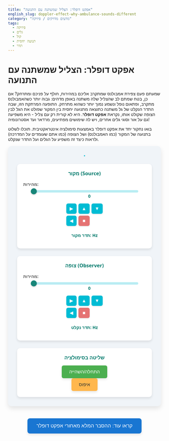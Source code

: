 ```yaml
---
title: "אפקט דופלר: הצליל שמשתנה עם התנועה"
english_slug: doppler-effect-why-ambulance-sounds-different
category: "מדעים מדויקים / פיזיקה"
tags:
  - פיזיקה
  - גלים
  - קול
  - תנועה יחסית
  - תדר
---
```

# אפקט דופלר: הצליל שמשתנה עם התנועה

שמעתם פעם צפירת אמבולנס שמתקרב אליכם במהירות, חולף על פניכם ומתרחק? אם כן, בטח שמתם לב שהצליל שלה משתנה באופן מדהים: גבוה יותר כשהאמבולנס מתקרב, ופתאום נופל ונשמע נמוך יותר כשהוא מתרחק. התופעה המרתקת הזו, שבה התדר הנקלט של גל משתנה כתוצאה מתנועה יחסית בין המקור שפולט את הגל לבין הצופה שקולט אותו, נקראת **אפקט דופלר**. היא לא קורית רק עם צליל - היא משפיעה גם על אור וסוגי גלים אחרים, ויש לה שימושים מפתיעים, מרדאר ועד אסטרונומיה!

בואו נחקור יחד את אפקט דופלר באמצעות סימולציה אינטראקטיבית. תוכלו לשלוט בתנועה של המקור (כמו האמבולנס) ושל הצופה (כמו אתם שעומדים על המדרכה) ולראות כיצד זה משפיע על הגלים ועל התדר שנקלט.

<div id="app-container">
    <canvas id="dopplerCanvas" width="700" height="450"></canvas>
    <div class="controls">
        <div class="control-group">
            <h3>מקור (Source)</h3>
            <label for="sourceSpeed">מהירות:</label>
            <input type="range" id="sourceSpeed" min="0" max="100" value="0">
            <span id="sourceSpeedValue" class="speed-value">0</span>
            <div class="direction-buttons">
                <button data-role="source" data-direction="up" aria-label="Up">▲</button>
                <button data-role="source" data-direction="left" aria-label="Left">◀</button>
                <button data-role="source" data-direction="stop" aria-label="Stop">■</button>
                <button data-role="source" data-direction="right" aria-label="Right">▶</button>
                <button data-role="source" data-direction="down" aria-label="Down">▼</button>
            </div>
             <p class="freq-display">תדר מקור: <span id="sourceFreqDisplay"></span> Hz</p>
        </div>
        <div class="control-group">
            <h3>צופה (Observer)</h3>
            <label for="observerSpeed">מהירות:</label>
            <input type="range" id="observerSpeed" min="0" max="100" value="0">
            <span id="observerSpeedValue" class="speed-value">0</span>
             <div class="direction-buttons">
                <button data-role="observer" data-direction="up" aria-label="Up">▲</button>
                <button data-role="observer" data-direction="left" aria-label="Left">◀</button>
                <button data-role="observer" data-direction="stop" aria-label="Stop">■</button>
                <button data-role="observer" data-direction="right" aria-label="Right">▶</button>
                <button data-role="observer" data-direction="down" aria-label="Down">▼</button>
            </div>
             <p class="freq-display">תדר נקלט: <span id="perceivedFreqDisplay"></span> Hz</p>
        </div>
         <div class="control-group simulation-controls">
            <h3>שליטה בסימולציה</h3>
            <button id="startButton">התחלה/השהייה</button>
            <button id="resetButton">איפוס</button>
        </div>
    </div>
</div>

<style>
    #app-container {
        display: flex;
        flex-direction: column;
        align-items: center;
        gap: 25px;
        margin-bottom: 40px;
        padding: 30px;
        background-color: #f0f4f8; /* Light blue-grey background */
        border-radius: 12px;
        box-shadow: 0 8px 16px rgba(0,0,0,0.1);
        font-family: 'Segoe UI', Tahoma, Geneva, Verdana, sans-serif;
    }
    canvas {
        display: block;
        margin: 0 auto;
        background: linear-gradient(to bottom, #e0f7fa, #b2ebf2); /* Gradient sky background */
        border: 2px solid #00bcd4; /* Teal border */
        border-radius: 8px;
        box-shadow: inset 0 0 10px rgba(0,188,212,0.2);
    }
    .controls {
        display: flex;
        flex-wrap: wrap;
        justify-content: center;
        gap: 25px;
        width: 100%;
        max-width: 800px;
    }
    .control-group {
        background-color: #ffffff;
        padding: 20px;
        border-radius: 10px;
        box-shadow: 0 4px 8px rgba(0,0,0,0.1);
        flex-grow: 1;
        min-width: 250px;
        display: flex;
        flex-direction: column;
        align-items: center;
        text-align: center;
    }
     .control-group.simulation-controls {
         justify-content: center;
     }
    .controls h3 {
        margin-top: 0;
        color: #00796b; /* Dark cyan */
        margin-bottom: 15px;
    }
    .controls label {
        display: block;
        margin-bottom: 8px;
        font-weight: bold;
        color: #555;
        width: 100%; /* Make label take full width */
        text-align: left; /* Align label left */
    }
    .controls input[type="range"] {
        width: calc(100% - 50px); /* Adjust width for value span */
        vertical-align: middle;
        -webkit-appearance: none; /* Remove default style */
        appearance: none;
        height: 8px;
        background: #b2ebf2; /* Light teal */
        outline: none;
        opacity: 0.9;
        transition: opacity .2s;
        border-radius: 5px;
    }
     .controls input[type="range"]:hover {
         opacity: 1;
     }
     .controls input[type="range"]::-webkit-slider-thumb {
        -webkit-appearance: none;
        appearance: none;
        width: 20px;
        height: 20px;
        background: #00796b; /* Dark cyan */
        cursor: pointer;
        border-radius: 50%;
        box-shadow: 0 2px 4px rgba(0,0,0,0.2);
     }
     .controls input[type="range"]::-moz-range-thumb {
        width: 20px;
        height: 20px;
        background: #00796b; /* Dark cyan */
        cursor: pointer;
        border-radius: 50%;
        box-shadow: 0 2px 4px rgba(0,0,0,0.2);
     }

     .speed-value {
         vertical-align: middle;
         display: inline-block;
         width: 40px; /* Fixed width */
         text-align: right;
         font-weight: bold;
         color: #00796b;
     }
    .direction-buttons {
        display: grid;
        grid-template-areas: ". up ." "left stop right" ". down .";
        gap: 6px;
        margin-top: 15px;
        width: 120px; /* Wider grid */
        margin-left: auto;
        margin-right: auto;
    }
    .direction-buttons button {
        padding: 8px; /* More padding */
        font-size: 1.1em;
        background-color: #00bcd4; /* Teal */
        color: white;
        border: none;
        border-radius: 6px; /* More rounded */
        cursor: pointer;
        transition: background-color 0.2s ease, transform 0.1s ease;
        box-shadow: 0 2px 4px rgba(0,0,0,0.1);
    }
     .direction-buttons button:hover {
         background-color: #0097a7; /* Darker teal */
         transform: translateY(-1px);
     }
     .direction-buttons button:active {
         transform: translateY(1px);
         box-shadow: 0 1px 2px rgba(0,0,0,0.2);
     }
    .direction-buttons button[data-direction="up"] { grid-area: up; }
    .direction-buttons button[data-direction="left"] { grid-area: left; }
    .direction-buttons button[data-direction="stop"] { grid-area: stop; background-color: #e57373; /* Light red */ }
    .direction-buttons button[data-direction="stop"]:hover { background-color: #ef5350; /* Red */ }
    .direction-buttons button.active {
        background-color: #004d40; /* Darker green/teal for active state */
        box-shadow: inset 0 1px 3px rgba(0,0,0,0.3);
    }

    button#startButton, button#resetButton {
        padding: 12px 25px;
        font-size: 1.1em;
        margin: 0 5px;
        border: none;
        border-radius: 6px;
        cursor: pointer;
        transition: background-color 0.2s ease, transform 0.1s ease;
        box-shadow: 0 4px 8px rgba(0,0,0,0.1);
    }
    button#startButton {
        background-color: #4CAF50; /* Green */
        color: white;
    }
    button#startButton:hover {
        background-color: #388E3C; /* Darker green */
        transform: translateY(-1px);
    }
     button#resetButton {
        background-color: #ffb74d; /* Orange */
        color: #333;
     }
     button#resetButton:hover {
        background-color: #ffa726; /* Darker orange */
        transform: translateY(-1px);
     }
     button#startButton:active, button#resetButton:active {
        transform: translateY(1px);
        box-shadow: 0 2px 4px rgba(0,0,0,0.2);
     }

     .freq-display {
         margin-top: 15px;
         font-size: 1em;
         color: #00796b;
         font-weight: bold;
     }
     .freq-display span {
         color: #d32f2f; /* Red for emphasis */
     }

    #explanationButton {
        display: block;
        margin: 30px auto;
        padding: 15px 30px;
        font-size: 1.2em;
        background-color: #1976d2; /* Blue */
        color: white;
        border: none;
        border-radius: 8px;
        cursor: pointer;
        transition: background-color 0.2s ease, transform 0.1s ease;
        box-shadow: 0 4px 8px rgba(0,0,0,0.1);
    }
    #explanationButton:hover {
        background-color: #1565c0; /* Darker blue */
        transform: translateY(-1px);
    }
     #explanationButton:active {
         transform: translateY(1px);
         box-shadow: 0 2px 4px rgba(0,0,0,0.2);
     }

    #explanation {
        display: none; /* Initially hidden */
        margin-top: 30px;
        padding: 25px;
        background-color: #e3f2fd; /* Lightest blue */
        border-radius: 10px;
        box-shadow: 0 4px 8px rgba(0,0,0,0.1);
        line-height: 1.6;
        color: #333;
    }
     #explanation h2, #explanation h3 {
         color: #0277bd; /* Deep blue */
         margin-bottom: 15px;
         padding-bottom: 5px;
         border-bottom: 1px solid #b3e5fc; /* Lighter blue border */
     }
     #explanation p, #explanation ul {
         margin-bottom: 15px;
     }
     #explanation ul {
         padding-left: 20px;
     }
     #explanation li {
         margin-bottom: 8px;
     }

    /* Canvas Labels - Positioned via JS for flexibility */
     .canvas-label {
         position: absolute;
         font-weight: bold;
         color: #333;
         text-shadow: 1px 1px 2px rgba(255,255,255,0.5);
     }

     .source-label { color: #d32f2f; /* Red */ }
     .observer-label { color: #1976d2; /* Blue */ }

</style>

<button id="explanationButton">קראו עוד: ההסבר המלא מאחורי אפקט דופלר</button>

<div id="explanation">
    <h2>מהו אפקט דופלר?</h2>
    <p>אפקט דופלר הוא תופעה פיזיקלית קסומה שגורמת לנו לשמוע, לראות או לחוש גלים (כמו קול או אור) בתדר שונה מהתדר שבו הם נפלטים. זה קורה בכל פעם שיש תנועה יחסית בין המקור שפולט את הגל לבין הצופה שקולט אותו. דמיינו זאת: כשהמקור והצופה "רודפים" זה אחרי זה (מתקרבים), הגלים "נדחסים" והתדר הנקלט עולה. כשהם "בורחים" זה מזה (מתרחקים), הגלים "מתרחבים" והתדר הנקלט יורד. בואו נצלול קצת יותר לעומק.</p>

    <h2>כיצד תנועה משפיעה על גלים?</h2>
    <p>כל גל מתאפיין בשלושה דברים עיקריים: <strong>אורך גל</strong> (המרחק בין שתי "פסגות" רצופות), <strong>תדר</strong> (כמה פסגות כאלה עוברות נקודה מסוימת בשנייה), ו<strong>מהירות התקדמות</strong> (כמה מהר הגל נע במדיום, למשל באוויר עבור קול, או בריק עבור אור). מהירות הגל בדרך כלל קבועה עבור מדיום נתון. הנוסחה שמקשרת ביניהם היא פשוטה ואלגנטית: מהירות = תדר × אורך גל.</p>
    <p>כאשר מקור גלים נייח, הוא פולט גלים במרווחים קבועים וזהים בכל הכיוונים. התוצאה היא גלים עגולים (או כדוריים) מושלמים שמרכזם במקור, ואורך הגל זהה לכל צופה. אבל מה קורה כשהמקור מתחיל לזוז? נניח שהוא פולט פסגת גל, ומיד מתחיל לנוע. כשהוא מגיע לנקודה חדשה כדי לפלוט את הפסגה הבאה, הפסגה הקודמת כבר התקדמה קצת. בכיוון שאליו המקור נע, הפסגות "נדחסות" יחד כי המקור "משיג" אותן מעט. בכיוון ההפוך, הפסגות "מתרחבות" כי המקור "בורח" מהן. הצופה שרואה גלים דחוסים (אורך גל קצר יותר) יקלוט תדר גבוה יותר, ואילו הצופה שרואה גלים מורחבים (אורך גל ארוך יותר) יקלוט תדר נמוך יותר. הסימולציה שלנו מציגה בדיוק את האפקט הויזואלי הזה של דחיסה והתרחבות הגלים!</p>

    <h2>אפקט דופלר בגלי קול: שינוי בגובה הצליל!</h2>
    <p>הדוגמה הכי מוכרת לאפקט דופלר היא עם גלי קול. בגלי קול, התדר הוא שקובע את גובה הצליל: תדר גבוה נשמע כצליל "דק" או גבוה, ותדר נמוך נשמע כצליל "עבה" או נמוך. לכן, כאשר מקור קול (כמו אמבולנס) נע, גובה הצליל שלו נשמע שונה לצופה נייח, בהתאם לכיוון התנועה. אבל לא רק תנועת המקור משנה את התדר הנקלט! גם תנועת הצופה ביחס למקור (נייח או נע) תשנה את התדר שהוא קולט.</p>

    <h2>המקרה הקלאסי: מקור נע וצופה נייח.</h2>
    <p>זה המצב שבו אתם עומדים על המדרכה והאמבולנס חולף. כשהאמבולנס מתקרב, הוא נע לכיוונכם. הגלים "נדחסים" בדרכם אליכם, אורך הגל קצר יותר, ולכן התדר הנקלט (וגובה הצליל) גבוה יותר מהתדר המקורי של הצפירה. ברגע שהאמבולנס חולף ומתרחק, הוא נע בכיוון ההפוך. הגלים "מתרחבים", אורך הגל ארוך יותר, והתדר הנקלט (וגובה הצליל) נמוך יותר. בדקו זאת בסימולציה!</p>

    <h2>המקרה הפחות אינטואיטיבי: צופה נע ומקור נייח.</h2>
    <p>מה קורה אם המקור עומד במקום ואתם נעים? למשל, אתם רצים לכיוון פעמון כנסייה שצלצולו קבוע. בזמן שאתם רצים לכיוון המקור הנייח, אתם "פוגשים" יותר גלי קול בשנייה אחת מאשר אם הייתם עומדים במקום. קצב קליטת הגלים עולה, ולכן התדר הנקלט גבוה יותר. אם תרוצו הרחק מהפעמון, תפגשו פחות גלים בשנייה, והתדר הנקלט יהיה נמוך יותר. שימו לב שבמקרה זה, אורך הגל במדיום (האוויר) לא משתנה, אבל הצופה נע בתוך המדיום ומשפיע על הקצב שבו הוא "פוגש" את הפסגות.</p>

    <h2>המקרה הכללי: גם המקור וגם הצופה נעים.</h2>
    <p>כאשר גם המקור וגם הצופה בתנועה, אפקט דופלר מורכב יותר. התדר הנקלט תלוי לא רק במהירות של כל אחד בנפרד, אלא בעיקר במהירות היחסית *ביניהם* לאורך הקו שמחבר אותם. אם המרחק ביניהם קטן לאורך הקו (מתקרבים), התדר עולה. אם המרחק ביניהם גדל לאורך הקו (מתרחקים), התדר יורד. הנוסחה הכללית מתחשבת במהירות הגל במדיום, במהירות הצופה יחסית למדיום (חיובי אם לכיוון המקור, שלילי אם הרחק ממנו), ובמהירות המקור יחסית למדיום (חיובי אם לכיוון הצופה, שלילי אם הרחק ממנו). הסימולציה שלנו מאפשרת לחקור גם את המצב המלא הזה!</p>

    <h2>מעבר לצליל: שימושים מפתיעים של אפקט דופלר</h2>
    <p>אפקט דופלר הוא כלי רב עוצמה בפיזיקה ובהנדסה, עם שימושים רבים מעבר לצפירות אמבולנס:
    <ul>
        <li>**רדאר מהירות:** משטרת התנועה משתמשת באפקט דופלר של גלי רדיו כדי למדוד את מהירות כלי הרכב. מכשיר הרדאר שולח גל רדיו, והגל שמוחזר מהמכונית הנעה מגיע בתדר שונה. גודל השינוי בתדר מעיד על מהירות הרכב.</li>
        <li>**אסטרונומיה:** אסטרונומים משתמשים באפקט דופלר של גלי אור כדי ללמוד על תנועת כוכבים וגלקסיות. כוכבים שמתרחקים מאיתנו מראים "הסטה לאדום" (התדר הנקלט נמוך יותר, לכיוון קצה הספקטרום האדום), ואלה שמתקרבים מראים "הסטה לכחול". מדידות אלה הן עדות מפתח לכך שהיקום מתרחב!</li>
        <li>**אולטרסאונד רפואי:** בבדיקות אולטרסאונד, אפקט דופלר משמש להדמיית ומדידת זרימת דם בגוף. גלי קול נשלחים לעבר כלי דם, וגלי הקול המוחזרים מתאי הדם הנעים מציגים שינוי תדר המאפשר לחשב את מהירות וכיוון הזרימה, וליצור הדמיה צבעונית של הזרימה.</li>
         <li>**חיזוי מזג אוויר (רדאר דופלר):** מאפשר למדוד את מהירות תנועת הגשם וחלקיקים אחרים באטמוספירה, מה שעוזר לחזות סופות ומערכות מזג אוויר.</li>
    </ul>
    </p>
    <p>כפי שאתם רואים, אפקט דופלר הוא לא רק תופעה אקוסטית מוזרה, אלא עיקרון פיזיקלי יסודי עם השפעה רחבה על הבנת העולם סביבנו, מהכביש הקרוב ועד קצוות היקום!</p>
</div>


<script>
document.addEventListener('DOMContentLoaded', () => {
    const canvas = document.getElementById('dopplerCanvas');
    const ctx = canvas.getContext('2d');
    const sourceSpeedInput = document.getElementById('sourceSpeed');
    const sourceSpeedValueSpan = document.getElementById('sourceSpeedValue');
    const observerSpeedInput = document.getElementById('observerSpeed');
    const observerSpeedValueSpan = document.getElementById('observerSpeedValue');
    const directionButtons = document.querySelectorAll('.direction-buttons button');
    const startButton = document.getElementById('startButton');
    const resetButton = document.getElementById('resetButton');
    const explanationButton = document.getElementById('explanationButton');
    const explanationDiv = document.getElementById('explanation');
    const perceivedFreqDisplay = document.getElementById('perceivedFreqDisplay');
    const sourceFreqDisplay = document.getElementById('sourceFreqDisplay');

    const canvasContainer = canvas.parentElement; // Get parent for potential labels

    const canvasWidth = canvas.width;
    const canvasHeight = canvas.height;

    let animationFrameId = null;
    let isRunning = true;

    // Simulation parameters
    const waveSpeed = 4; // pixels per frame - Slower for better visual
    const sourceFrequency = 0.15; // waves per frame (Lower frequency means larger interval, easier to see waves)
    const waveEmitInterval = 1 / sourceFrequency; // frames between wave emissions
    const maxWaveRadius = Math.max(canvasWidth, canvasHeight) * 1.2; // waves disappear after reaching this size
    const maxSimSpeed = 3; // Maximum speed in pixels/frame corresponding to slider value 100

    // Objects (Source and Observer)
    const source = {
        x: canvasWidth * 0.2,
        y: canvasHeight / 2,
        vx: 0,
        vy: 0,
        radius: 12, // Slightly larger
        color: '#d32f2f', // Red
        speed: 0, // Speed from slider (0-100)
        direction: 'stop' // 'up', 'down', 'left', 'right', 'stop'
    };

    const observer = {
        x: canvasWidth * 0.8,
        y: canvasHeight / 2,
        vx: 0,
        vy: 0,
        radius: 12, // Slightly larger
        color: '#1976d2', // Blue
        speed: 0, // Speed from slider (0-100)
        direction: 'stop'
    };

    let waveFronts = []; // Stores { x, y, creationFrame }
    let frameCount = 0;
    let lastWaveEmissionFrame = -waveEmitInterval; // Ensure a wave is emitted on the first frame

     // Canvas labels (managed via JS)
    let sourceLabel = document.createElement('div');
    sourceLabel.classList.add('canvas-label', 'source-label');
    sourceLabel.textContent = 'מקור';
    sourceLabel.style.position = 'absolute'; // Ensure absolute positioning relative to container
    canvasContainer.style.position = 'relative'; // Make container position relative
    canvasContainer.appendChild(sourceLabel);

    let observerLabel = document.createElement('div');
    observerLabel.classList.add('canvas-label', 'observer-label');
    observerLabel.textContent = 'צופה';
    observerLabel.style.position = 'absolute';
    canvasContainer.appendChild(observerLabel);


    // Function to calculate perceived frequency
    function calculatePerceivedFrequency() {
        // Use a small epsilon to avoid division by zero or near zero when objects are too close
        const epsilon = 10;
        const dx = source.x - observer.x;
        const dy = source.y - observer.y;
        const distanceSq = dx * dx + dy * dy;

        if (distanceSq < epsilon * epsilon) {
            return "קרוב מדי";
        }

        const distance = Math.sqrt(distanceSq);

        // Unit vector from Observer to Source
        const ux_os = dx / distance;
        const uy_os = dy / distance;

        // Observer velocity component towards Source
        const vo_radial = observer.vx * ux_os + observer.vy * uy_os;

        // Source velocity component towards Observer
        const vs_radial = source.vx * (-ux_os) + source.vy * (-uy_os); // Note the negative sign for towards observer

        // Doppler formula: f' = f * (v + v_o) / (v - v_s)
        // v_o is observer speed TOWARDS source
        // v_s is source speed TOWARDS observer
        // We calculated vo_radial (observer towards source) and vs_radial (source towards observer)

        const denominator = waveSpeed - vs_radial;

        if (denominator <= 0.1) { // Check if source is moving at or faster than wave speed towards observer (allow small margin)
             return "בום על-קולי!";
        }

        const perceivedFreq = sourceFrequency * (waveSpeed + vo_radial) / denominator;

        // Clamp to a reasonable range and format
        if (perceivedFreq > 0 && perceivedFreq < sourceFrequency * 50) { // Avoid extreme values
             return perceivedFreq.toFixed(2);
        } else if (perceivedFreq >= sourceFrequency * 50) {
             return "> " + (sourceFrequency * 50).toFixed(2);
        }
        return "N/A";
    }

    // Drawing function
    function draw() {
        // Clear canvas
        ctx.clearRect(0, 0, canvasWidth, canvasHeight);

        // Draw wave fronts with fading effect
        waveFronts.forEach(wave => {
            const radius = waveSpeed * (frameCount - wave.creationFrame);
            const opacity = 1 - (radius / maxWaveRadius); // Fade out as waves expand

            if (radius > 0 && opacity > 0) {
                ctx.strokeStyle = `rgba(0, 123, 255, ${opacity * 0.6})`; // Blue waves with transparency
                ctx.lineWidth = 2; // Thicker waves
                ctx.beginPath();
                ctx.arc(wave.x, wave.y, radius, 0, Math.PI * 2);
                ctx.stroke();
            }
        });

         // Filter out old wave fronts
         waveFronts = waveFronts.filter(wave => waveSpeed * (frameCount - wave.creationFrame) < maxWaveRadius);


        // Draw source
        ctx.fillStyle = source.color;
        ctx.beginPath();
        ctx.arc(source.x, source.y, source.radius, 0, Math.PI * 2);
        ctx.fill();
         ctx.strokeStyle = '#333'; ctx.lineWidth = 1; ctx.stroke(); // Add outline

        // Draw observer
        ctx.fillStyle = observer.color;
        ctx.beginPath();
        ctx.arc(observer.x, observer.y, observer.radius, 0, Math.PI * 2);
        ctx.fill();
         ctx.strokeStyle = '#333'; ctx.lineWidth = 1; ctx.stroke(); // Add outline

         // Draw connecting line
         ctx.strokeStyle = '#555';
         ctx.lineWidth = 1;
         ctx.beginPath();
         ctx.moveTo(source.x, source.y);
         ctx.lineTo(observer.x, observer.y);
         ctx.stroke();

         // Update canvas label positions
         // Position labels near the objects, slightly offset
         sourceLabel.style.left = `${source.x + source.radius + 5}px`;
         sourceLabel.style.top = `${source.y - source.radius - 15}px`;
         observerLabel.style.left = `${observer.x + observer.radius + 5}px`;
         observerLabel.style.top = `${observer.y - observer.radius - 15}px`;
    }

    // Update function
    function update() {
        if (!isRunning) return;

        // Update positions with robust wrapping
        // Use canvas dimensions for wrapping
        source.x = (source.x + source.vx) % canvasWidth;
        source.y = (source.y + source.vy) % canvasHeight;
        observer.x = (observer.x + observer.vx) % canvasWidth;
        observer.y = (observer.y + observer.vy) % canvasHeight;

         // Correct negative wrapping results
         if (source.x < 0) source.x += canvasWidth;
         if (source.y < 0) source.y += canvasHeight;
         if (observer.x < 0) observer.x += canvasWidth;
         if (observer.y < 0) observer.y += canvasHeight;


        // Emit new wave front
        if (frameCount - lastWaveEmissionFrame >= waveEmitInterval) {
            // Store the exact position of the source when the wave is emitted
            waveFronts.push({ x: source.x, y: source.y, creationFrame: frameCount });
            lastWaveEmissionFrame = frameCount;
        }

        // Update frequency display
        perceivedFreqDisplay.textContent = calculatePerceivedFrequency();

        frameCount++;
    }

    // Animation loop
    function animate() {
        update();
        draw();
        animationFrameId = requestAnimationFrame(animate);
    }

    // Helper to update velocity based on speed slider value and direction
    function updateVelocity(obj, speedSliderValue) {
        const speed = (speedSliderValue / 100) * maxSimSpeed; // Scale slider value to simulation speed
        obj.speed = speedSliderValue; // Keep slider value stored

        switch (obj.direction) {
            case 'up': obj.vx = 0; obj.vy = -speed; break;
            case 'down': obj.vx = 0; obj.vy = speed; break;
            case 'left': obj.vx = -speed; obj.vy = 0; break;
            case 'right': obj.vx = speed; obj.vy = 0; break;
            case 'stop': obj.vx = 0; obj.vy = 0; break;
             default: obj.vx = 0; obj.vy = 0; break;
        }
    }

    // Event listeners for controls
    sourceSpeedInput.addEventListener('input', (e) => {
        sourceSpeedValueSpan.textContent = e.target.value;
        // Update velocity based on current direction and new speed slider value
        updateVelocity(source, parseInt(e.target.value));
    });

    observerSpeedInput.addEventListener('input', (e) => {
        observerSpeedValueSpan.textContent = e.target.value;
         // Update velocity based on current direction and new speed slider value
        updateVelocity(observer, parseInt(e.target.value));
    });

    directionButtons.forEach(button => {
        button.addEventListener('click', () => {
            const role = button.dataset.role; // 'source' or 'observer'
            const direction = button.dataset.direction; // 'up', 'down', 'left', 'right', 'stop'
            const obj = role === 'source' ? source : observer;
            const speedInput = role === 'source' ? sourceSpeedInput : observerSpeedInput;
            const speedValueSpan = role === 'source' ? sourceSpeedValueSpan : observerSpeedValueSpan;

            // Update the object's direction state
            obj.direction = direction;

            // Visually highlight the active direction button for this role
            document.querySelectorAll(`.direction-buttons button[data-role="${role}"]`).forEach(btn => {
                btn.classList.remove('active');
            });
             button.classList.add('active');

            // If stopping, set speed to 0 and update slider/span
            if (direction === 'stop') {
                 speedInput.value = 0;
                 speedValueSpan.textContent = 0;
                 obj.speed = 0; // Ensure internal speed state is 0
            }
            // Update velocity based on the new direction and the current speed slider value
             updateVelocity(obj, parseInt(speedInput.value));
        });
    });

    startButton.addEventListener('click', () => {
        if (isRunning) {
            cancelAnimationFrame(animationFrameId);
            isRunning = false;
            startButton.textContent = 'התחלה';
             startButton.style.backgroundColor = '#ff9800'; /* Orange when paused */
             startButton.style.boxShadow = '0 4px 8px rgba(255,152,0,0.2)';
        } else {
            isRunning = true;
            startButton.textContent = 'השהייה';
             startButton.style.backgroundColor = '#4CAF50'; /* Green when running */
             startButton.style.boxShadow = '0 4px 8px rgba(76,175,80,0.2)';
            animate(); // Restart animation loop
        }
    });

    resetButton.addEventListener('click', () => {
        cancelAnimationFrame(animationFrameId); // Stop current animation

        // Reset positions
        source.x = canvasWidth * 0.2;
        source.y = canvasHeight / 2;
        observer.x = canvasWidth * 0.8;
        observer.y = canvasHeight / 2;

        // Reset velocities, speeds, and directions
        source.vx = 0; source.vy = 0; source.speed = 0; source.direction = 'stop';
        observer.vx = 0; observer.vy = 0; observer.speed = 0; observer.direction = 'stop';

        // Reset sliders and spans
        sourceSpeedInput.value = 0; sourceSpeedValueSpan.textContent = 0;
        observerSpeedInput.value = 0; observerSpeedValueSpan.textContent = 0;

        // Remove active class from all direction buttons
         document.querySelectorAll(`.direction-buttons button`).forEach(btn => {
             btn.classList.remove('active');
         });

        // Reset wave fronts and frame count
        waveFronts = [];
        frameCount = 0;
        lastWaveEmissionFrame = -waveEmitInterval; // Ensure wave on first frame

        // Reset frequency display
        perceivedFreqDisplay.textContent = calculatePerceivedFrequency();

        // Ensure start button is 'Start' and pause state
         isRunning = false;
         startButton.textContent = 'התחלה';
         startButton.style.backgroundColor = '#ff9800'; // Orange when paused
         startButton.style.boxShadow = '0 4px 8px rgba(255,152,0,0.2)';


         // Redraw the initial state without animating
         draw();
    });


    explanationButton.addEventListener('click', () => {
        const isHidden = explanationDiv.style.display === 'none' || explanationDiv.style.display === '';
        explanationDiv.style.display = isHidden ? 'block' : 'none';
        explanationButton.textContent = isHidden ? 'הסתר הסבר' : 'קראו עוד: ההסבר המלא מאחורי אפקט דופלר';
        // Optional: Scroll to the explanation when shown
        if (isHidden) {
             explanationDiv.scrollIntoView({ behavior: 'smooth', block: 'start' });
        }
    });

     // Initial setup
     sourceFreqDisplay.textContent = sourceFrequency.toFixed(2); // Display source frequency
     perceivedFreqDisplay.textContent = calculatePerceivedFrequency(); // Display initial frequency

     // Initialize velocity vectors based on default direction ('stop') and speed (0)
     updateVelocity(source, parseInt(sourceSpeedInput.value));
     updateVelocity(observer, parseInt(observerSpeedInput.value));

     // Set initial active state for stop button
     document.querySelector(`.direction-buttons button[data-role="source"][data-direction="stop"]`).classList.add('active');
     document.querySelector(`.direction-buttons button[data-role="observer"][data-direction="stop"]`).classList.add('active');


     // Initial draw and start animation loop
     draw();
     animate();
});

</script>
```